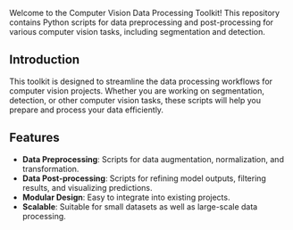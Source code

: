 Welcome to the Computer Vision Data Processing Toolkit! This repository contains Python scripts for data preprocessing and post-processing for various computer vision tasks, including segmentation and detection.
## Introduction

This toolkit is designed to streamline the data processing workflows for computer vision projects. Whether you are working on segmentation, detection, or other computer vision tasks, these scripts will help you prepare and process your data efficiently.

## Features

- **Data Preprocessing**: Scripts for data augmentation, normalization, and transformation.
- **Data Post-processing**: Scripts for refining model outputs, filtering results, and visualizing predictions.
- **Modular Design**: Easy to integrate into existing projects.
- **Scalable**: Suitable for small datasets as well as large-scale data processing.


